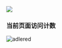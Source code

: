 
   <img src="https://github-readme-stats.vercel.app/api?cache_seconds=1800&username=shaoxiongdu&hide_border=false&show_icons=true&width=450&include_all_commits=true&count_private=true&theme=buefy&line_hight=20" />

  ### 当前页面访问计数

![adlered](https://count.getloli.com/get/@shaoxiongdu)



